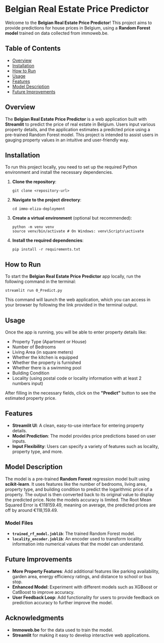 # Belgian Real Estate Price Predictor

Welcome to the **Belgian Real Estate Price Predictor**! This project aims to provide predictions for house prices in Belgium, using a **Random Forest model** trained on data collected from immoweb.be.

## Table of Contents
- [Overview](#overview)
- [Installation](#installation)
- [How to Run](#how-to-run)
- [Usage](#usage)
- [Features](#features)
- [Model Description](#model-description)
- [Future Improvements](#future-improvements)

## Overview
The **Belgian Real Estate Price Predictor** is a web application built with **Streamlit** to predict the price of real estate in Belgium. Users input various property details, and the application estimates a predicted price using a pre-trained Random Forest model. This project is intended to assist users in gauging property values in an intuitive and user-friendly way.  

## Installation
To run this project locally, you need to set up the required Python environment and install the necessary dependencies.

1. **Clone the repository**:
   ```pip
   git clone <repository-url>
   ```

2. **Navigate to the project directory**:
   ```pip
   cd immo-eliza-deployment
   ```

3. **Create a virtual environment** (optional but recommended):
   ```pip
   python -m venv venv
   source venv/bin/activate # On Windows: venv\Scripts\activate
   ```

4. **Install the required dependencies**:
   ```pip
   pip install -r requirements.txt
   ```

## How to Run
To start the **Belgian Real Estate Price Predictor** app locally, run the following command in the terminal:

```pip
streamlit run 0_Predict.py
```
This command will launch the web application, which you can access in your browser by following the link provided in the terminal output.

## Usage
Once the app is running, you will be able to enter property details like:
- Property Type (Apartment or House)
- Number of Bedrooms
- Living Area (in square meters)
- Whether the kitchen is equipped
- Whether the property is furnished
- Whether there is a swimming pool
- Building Condition
- Locality (using postal code or locality information with at least 2 numbers input)

After filling in the necessary fields, click on the **"Predict"** button to see the estimated property price.

## Features
- **Streamlit UI**: A clean, easy-to-use interface for entering property details.
- **Model Prediction**: The model provides price predictions based on user inputs.
- **Input Flexibility**: Users can specify a variety of features such as locality, property type, and more.

## Model Description
The model is a pre-trained **Random Forest** regression model built using **scikit-learn**. It uses features like the number of bedrooms, living area, property type, and building condition to predict the logarithmic price of a property. The output is then converted back to its original value to display the predicted price.
Note the models accuracy is limited. The Root Mean Squared Error is €118159.49, meaning on average, the predicted prices are off by around €118,159.49.

### Model Files
- **`trained_rf_model.joblib`**: The trained Random Forest model.
- **`locality_encoder.joblib`**: An encoder used to transform locality information into numerical values that the model can understand.

## Future Improvements
- **More Property Features**: Add additional features like parking availability, garden area, energy efficiency ratings, and distance to school or bus stop.
- **Enhanced Model**: Experiment with different models such as XGBoost or CatBoost to improve accuracy.
- **User Feedback Loop**: Add functionality for users to provide feedback on prediction accuracy to further improve the model.

## Acknowledgments
- **Immoweb.be** for the data used to train the model.
- **Streamlit** for making it easy to develop interactive web applications.


